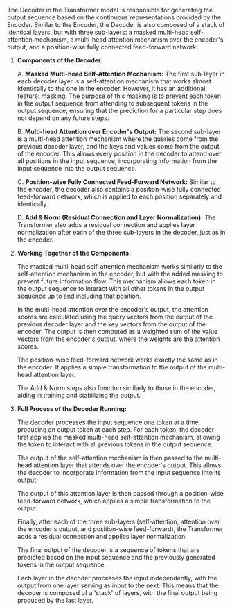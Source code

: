 The Decoder in the Transformer model is responsible for generating the output sequence based on the continuous representations provided by the Encoder. Similar to the Encoder, the Decoder is also composed of a stack of identical layers, but with three sub-layers: a masked multi-head self-attention mechanism, a multi-head attention mechanism over the encoder's output, and a position-wise fully connected feed-forward network.

1. **Components of the Decoder:**
    
    A. **Masked Multi-head Self-Attention Mechanism:** The first sub-layer in each decoder layer is a self-attention mechanism that works almost identically to the one in the encoder. However, it has an additional feature: masking. The purpose of this masking is to prevent each token in the output sequence from attending to subsequent tokens in the output sequence, ensuring that the prediction for a particular step does not depend on any future steps.
    
    B. **Multi-head Attention over Encoder's Output:** The second sub-layer is a multi-head attention mechanism where the queries come from the previous decoder layer, and the keys and values come from the output of the encoder. This allows every position in the decoder to attend over all positions in the input sequence, incorporating information from the input sequence into the output sequence.
    
    C. **Position-wise Fully Connected Feed-Forward Network:** Similar to the encoder, the decoder also contains a position-wise fully connected feed-forward network, which is applied to each position separately and identically.
    
    D. **Add & Norm (Residual Connection and Layer Normalization):** The Transformer also adds a residual connection and applies layer normalization after each of the three sub-layers in the decoder, just as in the encoder.
    
2. **Working Together of the Components:**
    
    The masked multi-head self-attention mechanism works similarly to the self-attention mechanism in the encoder, but with the added masking to prevent future information flow. This mechanism allows each token in the output sequence to interact with all other tokens in the output sequence up to and including that position.
    
    In the multi-head attention over the encoder's output, the attention scores are calculated using the query vectors from the output of the previous decoder layer and the key vectors from the output of the encoder. The output is then computed as a weighted sum of the value vectors from the encoder's output, where the weights are the attention scores.
    
    The position-wise feed-forward network works exactly the same as in the encoder. It applies a simple transformation to the output of the multi-head attention layer.
    
    The Add & Norm steps also function similarly to those in the encoder, aiding in training and stabilizing the output.
    
3. **Full Process of the Decoder Running:**
    
    The decoder processes the input sequence one token at a time, producing an output token at each step. For each token, the decoder first applies the masked multi-head self-attention mechanism, allowing the token to interact with all previous tokens in the output sequence.
    
    The output of the self-attention mechanism is then passed to the multi-head attention layer that attends over the encoder's output. This allows the decoder to incorporate information from the input sequence into its output.
    
    The output of this attention layer is then passed through a position-wise feed-forward network, which applies a simple transformation to the output.
    
    Finally, after each of the three sub-layers (self-attention, attention over the encoder's output, and position-wise feed-forward), the Transformer adds a residual connection and applies layer normalization.
    
    The final output of the decoder is a sequence of tokens that are predicted based on the input sequence and the previously generated tokens in the output sequence.
    
    Each layer in the decoder processes the input independently, with the output from one layer serving as input to the next. This means that the decoder is composed of a 'stack' of layers, with the final output being produced by the last layer.